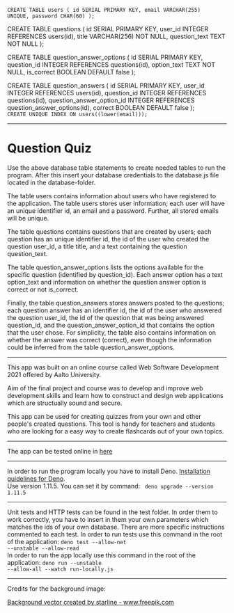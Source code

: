 <code>CREATE TABLE users (
  id SERIAL PRIMARY KEY,
  email VARCHAR(255) UNIQUE,
  password CHAR(60)
);</code>

CREATE TABLE questions (
  id SERIAL PRIMARY KEY,
  user_id INTEGER REFERENCES users(id),
  title VARCHAR(256) NOT NULL,
  question_text TEXT NOT NULL
);

CREATE TABLE question_answer_options (
  id SERIAL PRIMARY KEY,
  question_id INTEGER REFERENCES questions(id),
  option_text TEXT NOT NULL,
  is_correct BOOLEAN DEFAULT false
);

CREATE TABLE question_answers (
  id SERIAL PRIMARY KEY,
  user_id INTEGER REFERENCES users(id),
  question_id INTEGER REFERENCES questions(id),
  question_answer_option_id INTEGER REFERENCES question_answer_options(id),
  correct BOOLEAN DEFAULT false
);
<code>
CREATE UNIQUE INDEX ON users((lower(email)));
</code>

---

<h1> Question Quiz </h1>

Use the above database table statements to create needed tables to run the program. After this insert 
your database credentials to the database.js file located in the database-folder. 

The table users contains information about users who have registered to the application. The table users stores user information; each user will have an unique identifier id, an email and a password. Further, all stored emails will be unique.

The table questions contains questions that are created by users; each question has an unique identifier id, the id of the user who created the question user_id, a title title, and a text containing the question question_text.

The table question_answer_options lists the options available for the specific question (identified by question_id). Each answer option has a text option_text and information on whether the question answer option is correct or not is_correct.

Finally, the table question_answers stores answers posted to the questions; each question answer has an identifier id, the id of the user who answered the question user_id, the id of the question that was being answered question_id, and the question_answer_option_id that contains the option that the user chose. For simplicity, the table also contains information on whether the answer was correct (correct), even though the information could be inferred from the table question_answer_options.

---

This app was built on an online course called Web Software Development 2021 offered by Aalto University.

Aim of the final project and course was to develop and improve web development skills and learn how to construct and design web applications which are structually sound and secure.

This app can be used for creating quizzes from your own and other people's created questions. This tool is handy for teachers and students who are looking for a easy way to create flashcards out of your own topics.

---

The app can be tested online in [here](https://wsd-deno-questions.herokuapp.com/)

---

In order to run the program locally you have to install Deno. [Installation guidelines for Deno](https://deno.land/manual/getting_started/installation). <br>Use version 1.11.5. You can set it by command: <code> deno upgrade --version 1.11.5 </code><br>

---

Unit tests and HTTP tests can be found in the test folder. In order them to work correctly, you have to insert in them your own parameters which matches the ids of your own database. There are more specific instructions commented to each test. In order to run tests use this command in the root of the application: 
<code>deno test --allow-net --unstable --allow-read</code><br>
In order to run the app locally use this command in the root of the application: 
<code>deno run --unstable --allow-all --watch run-locally.js</code>

---

Credits for the background image:

<a href="https://www.freepik.com/vectors/background">Background vector created by starline - www.freepik.com</a>
